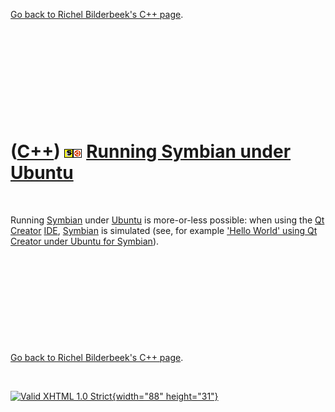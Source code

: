 

[Go back to Richel Bilderbeek's C++ page](Cpp.htm).

 

 

 

 

 

([C++](Cpp.htm)) ![Symbian](PicSymbian.png)![Ubuntu](PicUbuntu.png) [Running Symbian under Ubuntu](CppSymbianUbuntu.htm)
========================================================================================================================

 

Running [Symbian](CppSymbian.htm) under [Ubuntu](CppUbuntu.htm) is
more-or-less possible: when using the [Qt Creator](CppQtCreator.htm)
[IDE](CppIde.htm), [Symbian](CppSymbian.htm) is simulated (see, for
example ['Hello World' using Qt Creator under Ubuntu for
Symbian](CppHelloWorldQtCreatorUbuntuSymbian.htm)).

 

 

 

 

 

[Go back to Richel Bilderbeek's C++ page](Cpp.htm).



 

[![Valid XHTML 1.0 Strict](valid-xhtml10.png){width="88"
height="31"}](http://validator.w3.org/check?uri=referer)
